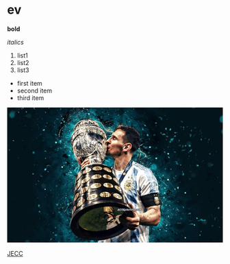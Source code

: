 #  ev
**bold**


*italics*

1. list1
2. list2
3. list3

- first item
- second item 
- third item

![lionel messi](https://github.com/pauljohny123/repo/blob/main/img/HD-wallpaper-lionel-messi-copa-america-2021-messi-2021-argentina-captain-kiss-trophy-cup.jpg)

[JECC](JECC.AC.IN)

